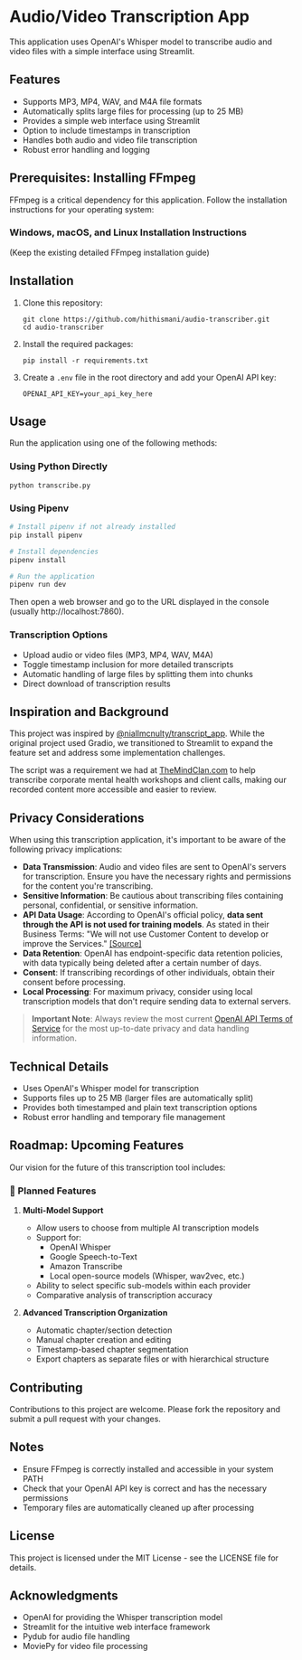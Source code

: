 # Audio/Video Transcription App

This application uses OpenAI's Whisper model to transcribe audio and video files with a simple interface using Streamlit.

## Features

- Supports MP3, MP4, WAV, and M4A file formats
- Automatically splits large files for processing (up to 25 MB)
- Provides a simple web interface using Streamlit
- Option to include timestamps in transcription
- Handles both audio and video file transcription
- Robust error handling and logging

## Prerequisites: Installing FFmpeg

FFmpeg is a critical dependency for this application. Follow the installation instructions for your operating system:

### Windows, macOS, and Linux Installation Instructions
(Keep the existing detailed FFmpeg installation guide)

## Installation

1. Clone this repository:
   ```
   git clone https://github.com/hithismani/audio-transcriber.git
   cd audio-transcriber
   ```

2. Install the required packages:
   ```
   pip install -r requirements.txt
   ```

3. Create a `.env` file in the root directory and add your OpenAI API key:
   ```
   OPENAI_API_KEY=your_api_key_here
   ```

## Usage

Run the application using one of the following methods:

### Using Python Directly
```
python transcribe.py
```

### Using Pipenv
```bash
# Install pipenv if not already installed
pip install pipenv

# Install dependencies
pipenv install

# Run the application
pipenv run dev
```

Then open a web browser and go to the URL displayed in the console (usually http://localhost:7860).

### Transcription Options
- Upload audio or video files (MP3, MP4, WAV, M4A)
- Toggle timestamp inclusion for more detailed transcripts
- Automatic handling of large files by splitting them into chunks
- Direct download of transcription results

## Inspiration and Background

This project was inspired by [@niallmcnulty/transcript_app](https://github.com/niallmcnulty/transcript_app). While the original project used Gradio, we transitioned to Streamlit to expand the feature set and address some implementation challenges.

The script was a requirement we had at [TheMindClan.com](https://web.TheMindClan.com) to help transcribe corporate mental health workshops and client calls, making our recorded content more accessible and easier to review.

## Privacy Considerations

When using this transcription application, it's important to be aware of the following privacy implications:

- **Data Transmission**: Audio and video files are sent to OpenAI's servers for transcription. Ensure you have the necessary rights and permissions for the content you're transcribing.
- **Sensitive Information**: Be cautious about transcribing files containing personal, confidential, or sensitive information.
- **API Data Usage**: According to OpenAI's official policy, **data sent through the API is not used for training models**. As stated in their Business Terms: "We will not use Customer Content to develop or improve the Services." [[Source]](https://community.openai.com/t/does-open-ai-api-use-api-data-for-training/659053)
- **Data Retention**: OpenAI has endpoint-specific data retention policies, with data typically being deleted after a certain number of days.
- **Consent**: If transcribing recordings of other individuals, obtain their consent before processing.
- **Local Processing**: For maximum privacy, consider using local transcription models that don't require sending data to external servers.

> **Important Note**: Always review the most current [OpenAI API Terms of Service](https://openai.com/policies/api-terms/) for the most up-to-date privacy and data handling information.

## Technical Details

- Uses OpenAI's Whisper model for transcription
- Supports files up to 25 MB (larger files are automatically split)
- Provides both timestamped and plain text transcription options
- Robust error handling and temporary file management

## Roadmap: Upcoming Features

Our vision for the future of this transcription tool includes:

### 🚧 Planned Features

1. **Multi-Model Support**
   - Allow users to choose from multiple AI transcription models
   - Support for:
     * OpenAI Whisper
     * Google Speech-to-Text
     * Amazon Transcribe
     * Local open-source models (Whisper, wav2vec, etc.)
   - Ability to select specific sub-models within each provider
   - Comparative analysis of transcription accuracy

2. **Advanced Transcription Organization**
   - Automatic chapter/section detection
   - Manual chapter creation and editing
   - Timestamp-based chapter segmentation
   - Export chapters as separate files or with hierarchical structure


## Contributing

Contributions to this project are welcome. Please fork the repository and submit a pull request with your changes.

## Notes

- Ensure FFmpeg is correctly installed and accessible in your system PATH
- Check that your OpenAI API key is correct and has the necessary permissions
- Temporary files are automatically cleaned up after processing

## License

This project is licensed under the MIT License - see the LICENSE file for details.

## Acknowledgments

- OpenAI for providing the Whisper transcription model
- Streamlit for the intuitive web interface framework
- Pydub for audio file handling
- MoviePy for video file processing

